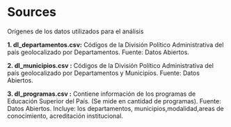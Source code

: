# Sources

Orígenes de los datos utilizados para el análisis


**1. dl_departamentos.csv:** Códigos de la División Político Administrativa del país geolocalizado por Departamentos. Fuente: Datos Abiertos.

**2. dl_municipios.csv :** Códigos de la División Político Administrativa del país geolocalizado por Departamentos y Municipios. Fuente: Datos Abiertos.

**3. dl_programas.csv :**
Contiene información de los programas de Educación Superior del País. (Se mide en cantidad de programas). Fuente: Datos Abiertos.
Incluye: los departamentos, municipios,modalidad,areas de conocimiento, acreditación institucional.
